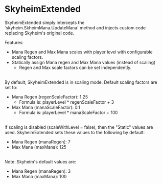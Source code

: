 # SkyheimExtended 

SkyheimExtended simply intercepts the 'skyheim.SkheimMana.UpdateMana' method and injects custom code replacing Skyheim's original code.

Features:
  * Mana Regen and Max Mana scales with player level with configurable scaling factors.
  * Statically assign Mana regen and Max Mana values (instead of scaling)
    *  Regen and Max scale factors can be set independently.
<br><br>

By default, SkyheimExtended is in scaling mode. Default scaling factors are set to:
  * Mana Regen (regenScaleFactor): 1.25
    * Formula is: playerLevel * regenScaleFactor + 3
  * Max Mana (manaScaleFactor): 0.1
    * Formula is: playerLevel * manaScaleFactor + 100
<br><br>

If scaling is disabled (scaleWithLevel = false), then the "Static" values are used. SkyheimExtended sets these values to the following by default:
  * Mana Regen (manaRegen): 7
  * Max Mana (maxMana): 125
<br><br>

 Note: Skyheim's default values are:
  * Mana Regen (manaRegen): 3
  * Max Mana (maxMana): 100
<br><br>
